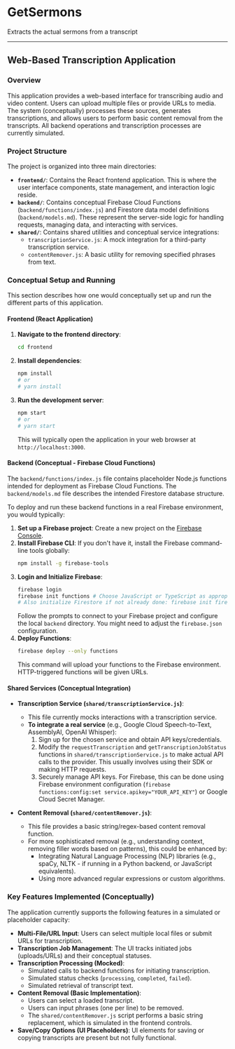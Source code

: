 # GetSermons
Extracts the actual sermons from a transcript

---

## Web-Based Transcription Application

### Overview

This application provides a web-based interface for transcribing audio and video content. Users can upload multiple files or provide URLs to media. The system (conceptually) processes these sources, generates transcriptions, and allows users to perform basic content removal from the transcripts. All backend operations and transcription processes are currently simulated.

### Project Structure

The project is organized into three main directories:

*   **`frontend/`**: Contains the React frontend application. This is where the user interface components, state management, and interaction logic reside.
*   **`backend/`**: Contains conceptual Firebase Cloud Functions (`backend/functions/index.js`) and Firestore data model definitions (`backend/models.md`). These represent the server-side logic for handling requests, managing data, and interacting with services.
*   **`shared/`**: Contains shared utilities and conceptual service integrations:
    *   `transcriptionService.js`: A mock integration for a third-party transcription service.
    *   `contentRemover.js`: A basic utility for removing specified phrases from text.

### Conceptual Setup and Running

This section describes how one would conceptually set up and run the different parts of this application.

#### Frontend (React Application)

1.  **Navigate to the frontend directory**:
    ```bash
    cd frontend
    ```
2.  **Install dependencies**:
    ```bash
    npm install
    # or
    # yarn install
    ```
3.  **Run the development server**:
    ```bash
    npm start
    # or
    # yarn start
    ```
    This will typically open the application in your web browser at `http://localhost:3000`.

#### Backend (Conceptual - Firebase Cloud Functions)

The `backend/functions/index.js` file contains placeholder Node.js functions intended for deployment as Firebase Cloud Functions. The `backend/models.md` file describes the intended Firestore database structure.

To deploy and run these backend functions in a real Firebase environment, you would typically:

1.  **Set up a Firebase project**: Create a new project on the [Firebase Console](https://console.firebase.google.com/).
2.  **Install Firebase CLI**: If you don't have it, install the Firebase command-line tools globally:
    ```bash
    npm install -g firebase-tools
    ```
3.  **Login and Initialize Firebase**:
    ```bash
    firebase login
    firebase init functions # Choose JavaScript or TypeScript as appropriate
    # Also initialize Firestore if not already done: firebase init firestore
    ```
    Follow the prompts to connect to your Firebase project and configure the local `backend` directory. You might need to adjust the `firebase.json` configuration.
4.  **Deploy Functions**:
    ```bash
    firebase deploy --only functions
    ```
    This command will upload your functions to the Firebase environment. HTTP-triggered functions will be given URLs.

#### Shared Services (Conceptual Integration)

*   **Transcription Service (`shared/transcriptionService.js`)**:
    *   This file currently mocks interactions with a transcription service.
    *   **To integrate a real service** (e.g., Google Cloud Speech-to-Text, AssemblyAI, OpenAI Whisper):
        1.  Sign up for the chosen service and obtain API keys/credentials.
        2.  Modify the `requestTranscription` and `getTranscriptionJobStatus` functions in `shared/transcriptionService.js` to make actual API calls to the provider. This usually involves using their SDK or making HTTP requests.
        3.  Securely manage API keys. For Firebase, this can be done using Firebase environment configuration (`firebase functions:config:set service.apikey="YOUR_API_KEY"`) or Google Cloud Secret Manager.

*   **Content Removal (`shared/contentRemover.js`)**:
    *   This file provides a basic string/regex-based content removal function.
    *   For more sophisticated removal (e.g., understanding context, removing filler words based on patterns), this could be enhanced by:
        *   Integrating Natural Language Processing (NLP) libraries (e.g., spaCy, NLTK - if running in a Python backend, or JavaScript equivalents).
        *   Using more advanced regular expressions or custom algorithms.

### Key Features Implemented (Conceptually)

The application currently supports the following features in a simulated or placeholder capacity:

*   **Multi-File/URL Input**: Users can select multiple local files or submit URLs for transcription.
*   **Transcription Job Management**: The UI tracks initiated jobs (uploads/URLs) and their conceptual statuses.
*   **Transcription Processing (Mocked)**:
    *   Simulated calls to backend functions for initiating transcription.
    *   Simulated status checks (`processing`, `completed`, `failed`).
    *   Simulated retrieval of transcript text.
*   **Content Removal (Basic Implementation)**:
    *   Users can select a loaded transcript.
    *   Users can input phrases (one per line) to be removed.
    *   The `shared/contentRemover.js` script performs a basic string replacement, which is simulated in the frontend controls.
*   **Save/Copy Options (UI Placeholders)**: UI elements for saving or copying transcripts are present but not fully functional.
